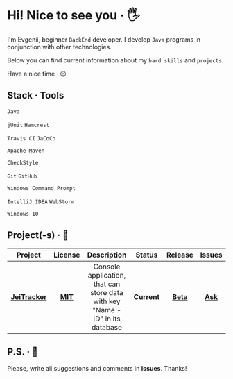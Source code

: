 # Hi! Nice to see you &middot; :raised_hand_with_fingers_splayed:

I'm Evgenii, beginner `BackEnd` developer. I develop `Java` programs in conjunction with other technologies. 

Below you can find current information about my `hard skills` and `projects`.

Have a nice time &middot; :wink:

## Stack &middot; Tools

`Java`
<!-- `JavaScript` -->
<!-- `HTML5` -->
<!-- `CSS3` -->

`jUnit`
`Hamcrest`
<!-- `Mockito` -->

`Travis CI`
`JaCoCo`

<!-- `PostgreSQL` -->
<!-- `Hibernate` -->

<!-- `Spring` -->

`Apache Maven`
<!-- `Gradle` -->

`CheckStyle`

<!-- `Docker` -->
<!-- `Kubernetes` -->
<!-- `Apache Kafka` -->

`Git`
`GitHub`

`Windows Command Prompt`

`IntelliJ IDEA`
`WebStorm`

`Windows 10`

<!-- Example badge with logo
![](https://img.shields.io/badge/-Git-F05032?style=flat&logo=git&logoColor=white) 
-->

## Project(-s) &middot; :rocket:

| Project | License | Description | Status | Release | Issues |
| :-----: | :-----: | :---------: | :----: | :-----: | :----: |
| **[JeiTracker](https://github.com/jeikhan/job4j)** | **[MIT](https://github.com/jeikhan/job4j/blob/hotfix_3/LICENSE)** | Console application, that can store data with key "Name - ID" in its database | **Current** | **[Beta](https://en.wikipedia.org/wiki/Software_release_life_cycle)** | **[Ask](https://github.com/jeikhan/job4j/issues)**

## P.S. &middot; :snail:

Please, write all suggestions and comments in **Issues**. Thanks!
